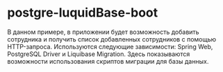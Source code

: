 # postgre-luquidBase-boot
В данном примере, в приложении будет возможность добавить сотрудника и получить список добавленных сотрудников с помощью HTTP-запроса. Используются следующие зависимости: Spring Web, PostgreSQL Driver и Liquibase Migration. Здесь показываются возможности использования скриптов миграции для базы данных.
